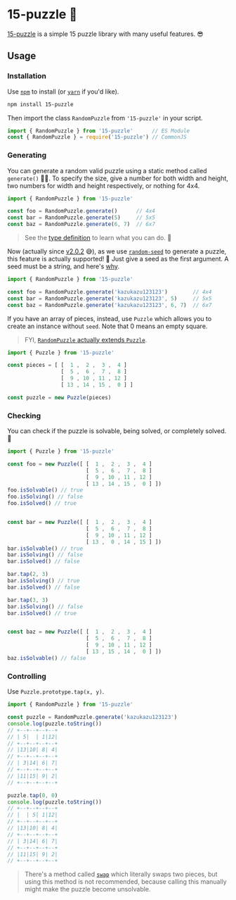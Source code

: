 # 15-puzzle 🧩
[15-puzzle](https://github.com/hiraginoyuki/15-puzzle) is a simple 15 puzzle library with many useful features. 😎

## Usage

### Installation
Use [`npm`](https://docs.npmjs.com/) to install (or [`yarn`](https://yarnpkg.com/) if you'd like).
```bash
npm install 15-puzzle
```
Then import the class `RandomPuzzle` from `'15-puzzle'` in your script.
```js
import { RandomPuzzle } from '15-puzzle'      // ES Module
const { RandomPuzzle } = require('15-puzzle') // CommonJS
```

### Generating

You can generate a random valid puzzle using a static method called `generate()` 🎰✨.
To specify the size, give a number for both width and height, two numbers for width and height respectively, or nothing for 4x4.
```js
import { RandomPuzzle } from '15-puzzle'

const foo = RandomPuzzle.generate()      // 4x4
const bar = RandomPuzzle.generate(5)     // 5x5
const baz = RandomPuzzle.generate(6, 7)  // 6x7
```

> See the [type definition](https://github.com/hiraginoyuki/15-puzzle/blob/52e012ac70c9d4b58cba22daeee2220809205574/src/random_puzzle.ts#L36-L41) to learn what you can do. 🧐

Now (actually since [v2.0.2](https://github.com/hiraginoyuki/15-puzzle/blob/d20e8fa0f415b9313d8b6fc4d8cc670b019e3bec/package.json#L24-L25) 😅), as we use [`random-seed`](https://www.npmjs.com/package/random-seed) to generate a puzzle, this feature is actually supported! 🎉
Just give a seed as the first argument. A seed must be a string, and here's [why](https://github.com/hiraginoyuki/15-puzzle/blob/52e012ac70c9d4b58cba22daeee2220809205574/src/random_puzzle.ts#L27).
```js
import { RandomPuzzle } from '15-puzzle'

const foo = RandomPuzzle.generate('kazukazu123123')        // 4x4
const bar = RandomPuzzle.generate('kazukazu123123', 5)     // 5x5
const baz = RandomPuzzle.generate('kazukazu123123', 6, 7)  // 6x7
```

If you have an array of pieces, instead, use `Puzzle` which allows you to create an instance without `seed`. Note that 0 means an empty square.
> FYI, [`RandomPuzzle` actually extends `Puzzle`](https://github.com/hiraginoyuki/15-puzzle/blob/52e012ac70c9d4b58cba22daeee2220809205574/src/random_puzzle.ts#L16). <br>
```js
import { Puzzle } from '15-puzzle'

const pieces = [ [  1 ,  2 ,  3 ,  4 ]
                 [  5 ,  6 ,  7 ,  8 ]
                 [  9 , 10 , 11 , 12 ]
                 [ 13 , 14 , 15 ,  0 ] ]

const puzzle = new Puzzle(pieces)
```

### Checking

You can check if the puzzle is solvable, being solved, or completely solved. 🧐
```js
import { Puzzle } from '15-puzzle'

const foo = new Puzzle([ [  1 ,  2 ,  3 ,  4 ]
                         [  5 ,  6 ,  7 ,  8 ]
                         [  9 , 10 , 11 , 12 ]
                         [ 13 , 14 , 15 ,  0 ] ])
foo.isSolvable() // true
foo.isSolving() // false
foo.isSolved() // true


const bar = new Puzzle([ [  1 ,  2 ,  3 ,  4 ]
                         [  5 ,  6 ,  7 ,  8 ]
                         [  9 , 10 , 11 , 12 ]
                         [ 13 ,  0 , 14 , 15 ] ])
bar.isSolvable() // true
bar.isSolving() // false
bar.isSolved() // false

bar.tap(2, 3)
bar.isSolving() // true
bar.isSolved() // false

bar.tap(3, 3)
bar.isSolving() // false
bar.isSolved() // true


const baz = new Puzzle([ [  1 ,  2 ,  3 ,  4 ]
                         [  5 ,  6 ,  7 ,  8 ]
                         [  9 , 10 , 11 , 12 ]
                         [ 13 , 15 , 14 ,  0 ] ])
baz.isSolvable() // false
```

### Controlling

Use `Puzzle.prototype.tap(x, y)`.
```js
import { RandomPuzzle } from '15-puzzle'

const puzzle = RandomPuzzle.generate('kazukazu123123')
console.log(puzzle.toString())
// +--+--+--+--+
// | 5|  | 1|12|
// +--+--+--+--+
// |13|10| 8| 4|
// +--+--+--+--+
// | 3|14| 6| 7|
// +--+--+--+--+
// |11|15| 9| 2|
// +--+--+--+--+

puzzle.tap(0, 0)
console.log(puzzle.toString())
// +--+--+--+--+
// |  | 5| 1|12|
// +--+--+--+--+
// |13|10| 8| 4|
// +--+--+--+--+
// | 3|14| 6| 7|
// +--+--+--+--+
// |11|15| 9| 2|
// +--+--+--+--+
```

> There's a method called [`swap`](https://github.com/hiraginoyuki/15-puzzle/blob/52e012ac70c9d4b58cba22daeee2220809205574/src/grid.ts#L70-L77) which literally swaps two pieces, but using this method is not recommended, because calling this manually might make the puzzle become unsolvable.
